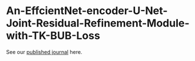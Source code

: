 # An-EffcientNet-encoder-U-Net-Joint-Residual-Refinement-Module-with-TK-BUB-Loss
See our [published journal](https://www.sciencedirect.com/science/article/abs/pii/S1746809423000642?via%3Dihub) here.
